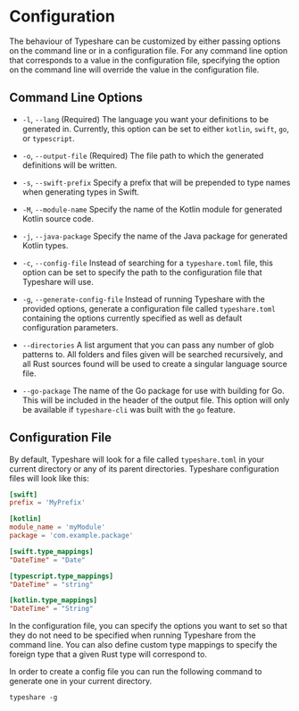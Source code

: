 # Configuration

The behaviour of Typeshare can be customized by either passing options on the command line or in a configuration file. For any command line option that corresponds to a value in the configuration file, specifying the option on the command line will override the value in the configuration file.

## Command Line Options

- `-l`, `--lang`
    (Required) The language you want your definitions to be generated in. Currently, this option can be set to either `kotlin`, `swift`, `go`, or `typescript`.
- `-o`, `--output-file`
    (Required) The file path to which the generated definitions will be written.

- `-s`, `--swift-prefix`
    Specify a prefix that will be prepended to type names when generating types in Swift. 

- `-M`, `--module-name`
    Specify the name of the Kotlin module for generated Kotlin source code. 

- `-j`, `--java-package`
    Specify the name of the Java package for generated Kotlin types. 

- `-c`, `--config-file`
    Instead of searching for a `typeshare.toml` file, this option can be set to specify the path to the configuration file that Typeshare will use.

- `-g`, `--generate-config-file`
    Instead of running Typeshare with the provided options, generate a configuration file called `typeshare.toml` containing the options currently specified as well as default configuration parameters.
- `--directories`
    A list argument that you can pass any number of glob patterns to. All folders and files given will be searched recursively, and all Rust sources found will be used to create a singular language source file.
- `--go-package`
    The name of the Go package for use with building for Go. This will be included in the header of the output file. This option will only be available if `typeshare-cli` was built with the `go` feature.

## Configuration File

 By default, Typeshare will look for a file called `typeshare.toml` in your current directory or any of its parent directories. Typeshare configuration files will look like this:
 ```toml
[swift]
prefix = 'MyPrefix'

[kotlin]
module_name = 'myModule'
package = 'com.example.package'

[swift.type_mappings]
"DateTime" = "Date"

[typescript.type_mappings]
"DateTime" = "string"

[kotlin.type_mappings]
"DateTime" = "String"
 ```

In the configuration file, you can specify the options you want to set so that they do not need to be specified when running Typeshare from the command line. You can also define custom type mappings to specify the foreign type that a given Rust type will correspond to.

In order to create a config file you can run the following command to generate one in your current directory.
```
typeshare -g
```